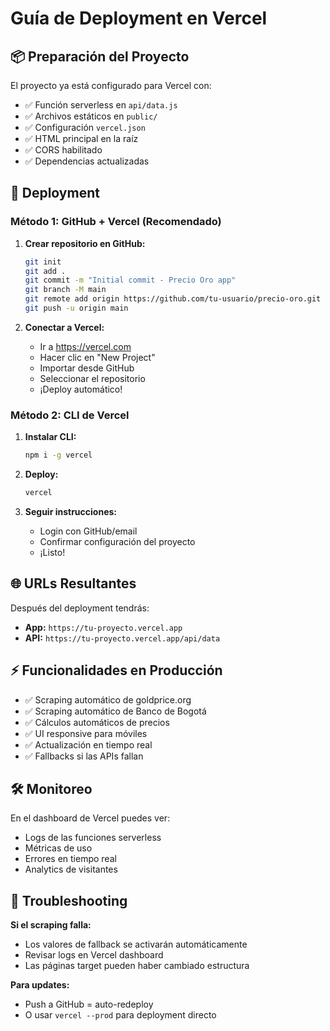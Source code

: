 # Guía de Deployment en Vercel

## 📦 Preparación del Proyecto

El proyecto ya está configurado para Vercel con:

- ✅ Función serverless en `api/data.js`
- ✅ Archivos estáticos en `public/`
- ✅ Configuración `vercel.json`
- ✅ HTML principal en la raíz
- ✅ CORS habilitado
- ✅ Dependencias actualizadas

## 🚀 Deployment

### Método 1: GitHub + Vercel (Recomendado)

1. **Crear repositorio en GitHub:**

   ```bash
   git init
   git add .
   git commit -m "Initial commit - Precio Oro app"
   git branch -M main
   git remote add origin https://github.com/tu-usuario/precio-oro.git
   git push -u origin main
   ```

2. **Conectar a Vercel:**
   - Ir a https://vercel.com
   - Hacer clic en "New Project"
   - Importar desde GitHub
   - Seleccionar el repositorio
   - ¡Deploy automático!

### Método 2: CLI de Vercel

1. **Instalar CLI:**

   ```bash
   npm i -g vercel
   ```

2. **Deploy:**

   ```bash
   vercel
   ```

3. **Seguir instrucciones:**
   - Login con GitHub/email
   - Confirmar configuración del proyecto
   - ¡Listo!

## 🌐 URLs Resultantes

Después del deployment tendrás:

- **App:** `https://tu-proyecto.vercel.app`
- **API:** `https://tu-proyecto.vercel.app/api/data`

## ⚡ Funcionalidades en Producción

- ✅ Scraping automático de goldprice.org
- ✅ Scraping automático de Banco de Bogotá
- ✅ Cálculos automáticos de precios
- ✅ UI responsive para móviles
- ✅ Actualización en tiempo real
- ✅ Fallbacks si las APIs fallan

## 🛠️ Monitoreo

En el dashboard de Vercel puedes ver:

- Logs de las funciones serverless
- Métricas de uso
- Errores en tiempo real
- Analytics de visitantes

## 🔧 Troubleshooting

**Si el scraping falla:**

- Los valores de fallback se activarán automáticamente
- Revisar logs en Vercel dashboard
- Las páginas target pueden haber cambiado estructura

**Para updates:**

- Push a GitHub = auto-redeploy
- O usar `vercel --prod` para deployment directo
